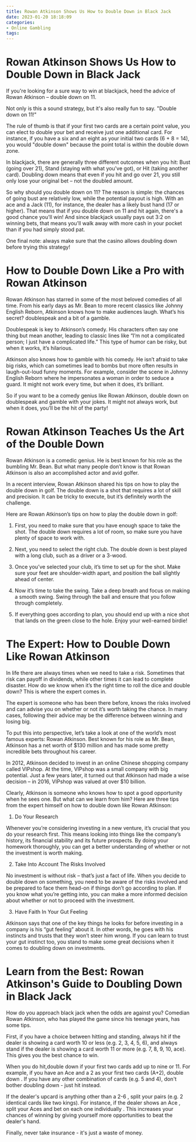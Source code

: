 ```yaml
---
title: Rowan Atkinson Shows Us How to Double Down in Black Jack 
date: 2023-01-20 18:18:09
categories:
- Online Gambling
tags:
---
```



# Rowan Atkinson Shows Us How to Double Down in Black Jack 

If you're looking for a sure way to win at blackjack, heed the advice of Rowan Atkinson – double down on 11.

Not only is this a sound strategy, but it's also really fun to say. "Double down on 11!"

The rule of thumb is that if your first two cards are a certain point value, you can elect to double your bet and receive just one additional card. For instance, if you have a six and an eight as your initial two cards (6 + 8 = 14), you would "double down" because the point total is within the double down zone.

In blackjack, there are generally three different outcomes when you hit: Bust (going over 21), Stand (staying with what you've got), or Hit (taking another card). Doubling down means that even if you hit and go over 21, you still only lose your original bet – not the doubled amount.

So why should you double down on 11? The reason is simple: the chances of going bust are relatively low, while the potential payout is high. With an ace and a Jack (11), for instance, the dealer has a likely bust hand (17 or higher). That means that if you double down on 11 and hit again, there's a good chance you'll win! And since blackjack usually pays out 3:2 on winning bets, that means you'll walk away with more cash in your pocket than if you had simply stood pat.

One final note: always make sure that the casino allows doubling down before trying this strategy!

# How to Double Down Like a Pro with Rowan Atkinson 

Rowan Atkinson has starred in some of the most beloved comedies of all time. From his early days as Mr. Bean to more recent classics like Johnny English Reborn, Atkinson knows how to make audiences laugh. What’s his secret? doublespeak and a bit of a gamble.

Doublespeak is key to Atkinson’s comedy. His characters often say one thing but mean another, leading to classic lines like “I’m not a complicated person; I just have a complicated life.” This type of humor can be risky, but when it works, it’s hilarious.

Atkinson also knows how to gamble with his comedy. He isn’t afraid to take big risks, which can sometimes lead to bombs but more often results in laugh-out-loud funny moments. For example, consider the scene in Johnny English Reborn where he impersonates a woman in order to seduce a guard. It might not work every time, but when it does, it’s brilliant.

So if you want to be a comedy genius like Rowan Atkinson, double down on doublespeak and gamble with your jokes. It might not always work, but when it does, you’ll be the hit of the party!

# Rowan Atkinson Teaches Us the Art of the Double Down 

Rowan Atkinson is a comedic genius. He is best known for his role as the bumbling Mr. Bean. But what many people don’t know is that Rowan Atkinson is also an accomplished actor and avid golfer. 

In a recent interview, Rowan Atkinson shared his tips on how to play the double down in golf. The double down is a shot that requires a lot of skill and precision. It can be tricky to execute, but it’s definitely worth the challenge. 

Here are Rowan Atkinson’s tips on how to play the double down in golf: 

1) First, you need to make sure that you have enough space to take the shot. The double down requires a lot of room, so make sure you have plenty of space to work with. 

2) Next, you need to select the right club. The double down is best played with a long club, such as a driver or a 3-wood. 

3) Once you’ve selected your club, it’s time to set up for the shot. Make sure your feet are shoulder-width apart, and position the ball slightly ahead of center. 

4) Now it’s time to take the swing. Take a deep breath and focus on making a smooth swing. Swing through the ball and ensure that you follow through completely. 

5) If everything goes according to plan, you should end up with a nice shot that lands on the green close to the hole. Enjoy your well-earned birdie!

# The Expert: How to Double Down Like Rowan Atkinson 

In life there are always times when we need to take a risk. Sometimes that risk can payoff in dividends, while other times it can lead to complete disaster. How do we know when it’s the right time to roll the dice and double down? This is where the expert comes in.

The expert is someone who has been there before, knows the risks involved and can advise you on whether or not it’s worth taking the chance. In many cases, following their advice may be the difference between winning and losing big.

To put this into perspective, let’s take a look at one of the world’s most famous experts: Rowan Atkinson. Best known for his role as Mr. Bean, Atkinson has a net worth of $130 million and has made some pretty incredible bets throughout his career.

In 2012, Atkinson decided to invest in an online Chinese shopping company called VIPshop. At the time, VIPshop was a small company with big potential. Just a few years later, it turned out that Atkinson had made a wise decision – in 2016, VIPshop was valued at over $10 billion.

Clearly, Atkinson is someone who knows how to spot a good opportunity when he sees one. But what can we learn from him? Here are three tips from the expert himself on how to double down like Rowan Atkinson: 

1) Do Your Research

Whenever you’re considering investing in a new venture, it’s crucial that you do your research first. This means looking into things like the company’s history, its financial stability and its future prospects. By doing your homework thoroughly, you can get a better understanding of whether or not the investment is worth making.

2) Take Into Account The Risks Involved

No investment is without risk – that’s just a fact of life. When you decide to double down on something, you need to be aware of the risks involved and be prepared to face them head-on if things don’t go according to plan. If you know what you’re getting into, you can make a more informed decision about whether or not to proceed with the investment.

3) Have Faith In Your Gut Feeling

Atkinson says that one of the key things he looks for before investing in a company is his “gut feeling” about it. In other words, he goes with his instincts and trusts that they won’t steer him wrong. If you can learn to trust your gut instinct too, you stand to make some great decisions when it comes to doubling down on investments.

# Learn from the Best: Rowan Atkinson's Guide to Doubling Down in Black Jack

How do you approach black jack when the odds are against you? Comedian Rowan Atkinson, who has played the game since his teenage years, has some tips.

First, if you have a choice between hitting and standing, always hit if the dealer is showing a card worth 10 or less (e.g. 2, 3, 4, 5, 6), and always stand if the dealer is showing a card worth 11 or more (e.g. 7, 8, 9, 10, ace). This gives you the best chance to win.

When you do hit,double down if your first two cards add up to nine or 11. For example, if you have an Ace and a 2 as your first two cards (A+2), double down . If you have any other combination of cards (e.g. 5 and 4), don't bother doubling down - just hit instead.

If the dealer's upcard is anything other than a 2-6 , split your pairs (e.g. 2 identical cards like two kings). For instance, if the dealer shows an Ace , split your Aces and bet on each one individually . This increases your chances of winning by giving yourself more opportunities to beat the dealer's hand.

Finally, never take insurance - it's just a waste of money.